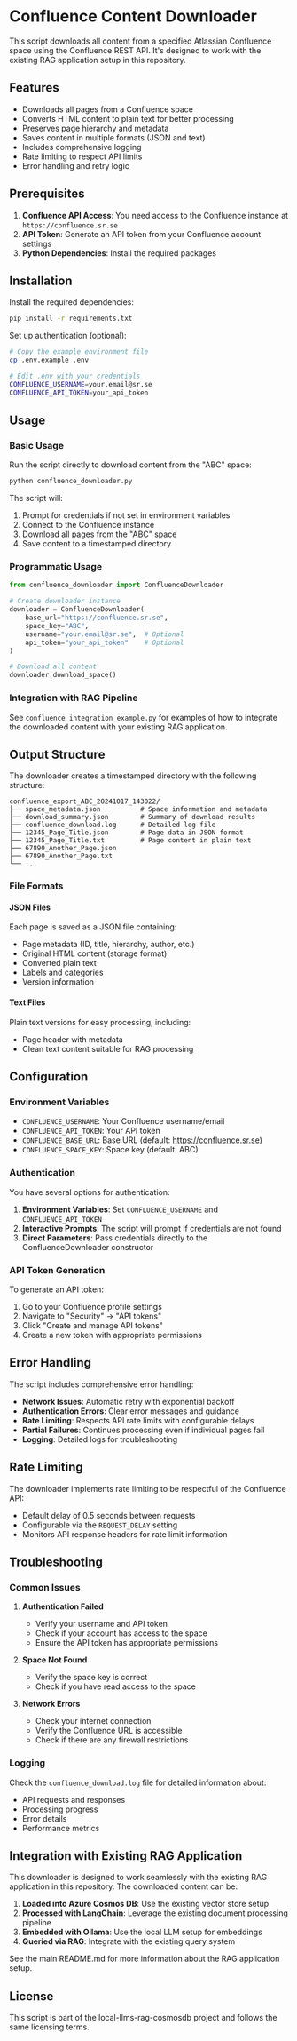 # Confluence Content Downloader

This script downloads all content from a specified Atlassian Confluence space using the Confluence REST API. It's designed to work with the existing RAG application setup in this repository.

## Features

- Downloads all pages from a Confluence space
- Converts HTML content to plain text for better processing
- Preserves page hierarchy and metadata
- Saves content in multiple formats (JSON and text)
- Includes comprehensive logging
- Rate limiting to respect API limits
- Error handling and retry logic

## Prerequisites

1. **Confluence API Access**: You need access to the Confluence instance at `https://confluence.sr.se`
2. **API Token**: Generate an API token from your Confluence account settings
3. **Python Dependencies**: Install the required packages

## Installation

Install the required dependencies:

```bash
pip install -r requirements.txt
```

Set up authentication (optional):

```bash
# Copy the example environment file
cp .env.example .env

# Edit .env with your credentials
CONFLUENCE_USERNAME=your.email@sr.se
CONFLUENCE_API_TOKEN=your_api_token
```

## Usage

### Basic Usage

Run the script directly to download content from the "ABC" space:

```bash
python confluence_downloader.py
```

The script will:

1. Prompt for credentials if not set in environment variables
2. Connect to the Confluence instance
3. Download all pages from the "ABC" space
4. Save content to a timestamped directory

### Programmatic Usage

```python
from confluence_downloader import ConfluenceDownloader

# Create downloader instance
downloader = ConfluenceDownloader(
    base_url="https://confluence.sr.se",
    space_key="ABC",
    username="your.email@sr.se",  # Optional
    api_token="your_api_token"    # Optional
)

# Download all content
downloader.download_space()
```

### Integration with RAG Pipeline

See `confluence_integration_example.py` for examples of how to integrate the downloaded content with your existing RAG application.

## Output Structure

The downloader creates a timestamped directory with the following structure:

```
confluence_export_ABC_20241017_143022/
├── space_metadata.json          # Space information and metadata
├── download_summary.json        # Summary of download results
├── confluence_download.log      # Detailed log file
├── 12345_Page_Title.json        # Page data in JSON format
├── 12345_Page_Title.txt         # Page content in plain text
├── 67890_Another_Page.json
├── 67890_Another_Page.txt
└── ...
```

### File Formats

#### JSON Files

Each page is saved as a JSON file containing:

- Page metadata (ID, title, hierarchy, author, etc.)
- Original HTML content (storage format)
- Converted plain text
- Labels and categories
- Version information

#### Text Files

Plain text versions for easy processing, including:

- Page header with metadata
- Clean text content suitable for RAG processing

## Configuration

### Environment Variables

- `CONFLUENCE_USERNAME`: Your Confluence username/email
- `CONFLUENCE_API_TOKEN`: Your API token
- `CONFLUENCE_BASE_URL`: Base URL (default: <https://confluence.sr.se>)
- `CONFLUENCE_SPACE_KEY`: Space key (default: ABC)

### Authentication

You have several options for authentication:

1. **Environment Variables**: Set `CONFLUENCE_USERNAME` and `CONFLUENCE_API_TOKEN`
2. **Interactive Prompts**: The script will prompt if credentials are not found
3. **Direct Parameters**: Pass credentials directly to the ConfluenceDownloader constructor

### API Token Generation

To generate an API token:

1. Go to your Confluence profile settings
2. Navigate to "Security" → "API tokens"
3. Click "Create and manage API tokens"
4. Create a new token with appropriate permissions

## Error Handling

The script includes comprehensive error handling:

- **Network Issues**: Automatic retry with exponential backoff
- **Authentication Errors**: Clear error messages and guidance
- **Rate Limiting**: Respects API rate limits with configurable delays
- **Partial Failures**: Continues processing even if individual pages fail
- **Logging**: Detailed logs for troubleshooting

## Rate Limiting

The downloader implements rate limiting to be respectful of the Confluence API:

- Default delay of 0.5 seconds between requests
- Configurable via the `REQUEST_DELAY` setting
- Monitors API response headers for rate limit information

## Troubleshooting

### Common Issues

1. **Authentication Failed**
   - Verify your username and API token
   - Check if your account has access to the space
   - Ensure the API token has appropriate permissions

2. **Space Not Found**
   - Verify the space key is correct
   - Check if you have read access to the space

3. **Network Errors**
   - Check your internet connection
   - Verify the Confluence URL is accessible
   - Check if there are any firewall restrictions

### Logging

Check the `confluence_download.log` file for detailed information about:

- API requests and responses
- Processing progress
- Error details
- Performance metrics

## Integration with Existing RAG Application

This downloader is designed to work seamlessly with the existing RAG application in this repository. The downloaded content can be:

1. **Loaded into Azure Cosmos DB**: Use the existing vector store setup
2. **Processed with LangChain**: Leverage the existing document processing pipeline
3. **Embedded with Ollama**: Use the local LLM setup for embeddings
4. **Queried via RAG**: Integrate with the existing query system

See the main README.md for more information about the RAG application setup.

## License

This script is part of the local-llms-rag-cosmosdb project and follows the same licensing terms.